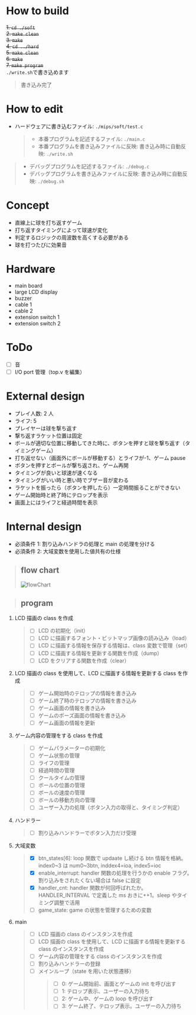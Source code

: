 # How to build

~~1. `cd ./soft`~~  
~~2. `make clean`~~  
~~3. `make`~~  
~~4. `cd ../hard`~~  
~~5. `make clean`~~  
~~6. `make`~~  
~~7. `make program`~~  
 `./write.sh`で書き込めます

> 書き込み完了

# How to edit

- ハードウェアに書き込むファイル: `./mips/soft/test.c`
  > - 本番プログラムを記述するファイル: `./main.c`
  > - 本番プログラムを書き込みファイルに反映: 書き込み時に自動反映: `./write.sh`

> - デバッグプログラムを記述するファイル: `./debug.c`
> - デバッグプログラムを書き込みファイルに反映: 書き込み時に自動反映: `./debug.sh`

# Concept

- 直線上に球を打ち返すゲーム
- 打ち返すタイミングによって球速が変化
- 判定するロジックの周波数を高くする必要がある
- 球を打つたびに効果音

# Hardware

- main board
- large LCD display
- buzzer
- cable 1
- cable 2
- extension switch 1
- extension switch 2

# ToDo

- [ ] 音
- [ ] I/O port 管理（top.v を編集）

# External design

- プレイ人数: 2 人
- ライフ: 5
- プレイヤーは球を撃ち返す
- 撃ち返すラケット位置は固定
- ボールが適切な位置に移動してきた時に、ボタンを押すと球を撃ち返す（タイミングゲーム）
- 打ち返せない（画面外にボールが移動する）とライフが-1、ゲーム pause
- ボタンを押すとボールが撃ち返され、ゲーム再開
- タイミングが良いと球速が速くなる
- タイミングがいい時と悪い時でブザー音が変わる
- ラケットを振ったら（ボタンを押したら）一定時間振ることができない
- ゲーム開始時と終了時にテロップを表示
- 画面上にはライフと経過時間を表示

# Internal design

- 必須条件 1: 割り込みハンドラの処理と main の処理を分ける
- 必須条件 2: 大域変数を使用した値共有の仕様

> ## flow chart
>
> ![flowChart](https://github.com/kento2247/mp_exp/assets/42343541/de40fb11-6ef6-4150-869f-655e7db88568)

> ## program

1. LCD 描画の class を作成
   > - [ ] LCD の初期化（init）
   > - [ ] LCD に描画するフォント・ビットマップ画像の読み込み（load）
   > - [ ] LCD に描画する情報を保存する情報は、class 変数で管理（set）
   > - [ ] LCD に描画する情報を更新する関数を作成（dump）
   > - [ ] LCD をクリアする関数を作成（clear）
2. LCD 描画の class を使用して、LCD に描画する情報を更新する class を作成
   > - [ ] ゲーム開始時のテロップの情報を書き込み
   > - [ ] ゲーム終了時のテロップの情報を書き込み
   > - [ ] ゲーム画面の情報を書き込み
   > - [ ] ゲームのポーズ画面の情報を書き込み
   > - [ ] ゲーム画面の情報を更新
3. ゲーム内容の管理をする class を作成
   > - [ ] ゲームパラメーターの初期化
   > - [ ] ゲーム状態の管理
   > - [ ] ライフの管理
   > - [ ] 経過時間の管理
   > - [ ] クールタイムの管理
   > - [ ] ボールの位置の管理
   > - [ ] ボールの速度の管理
   > - [ ] ボールの移動方向の管理
   > - [ ] ユーザー入力の処理（ボタン入力の取得と、タイミング判定）
4. ハンドラー
   > - [ ] 割り込みハンドラーでボタン入力だけ受理
5. 大域変数
   > - [x] btn_states[6]: loop 関数で updaate し続ける btn 情報を格納。index0~3 は num0~3btn, inddex4=ioa, index5=ioc
   > - [x] enable_interrupt: handler 関数の処理を行うかの enable フラグ。割り込みをされたくない場合は false に設定
   > - [x] handler_cnt: handler 関数が何回呼ばれたか。HANDLER_INTERVAL で定義した ms おきに++1。sleep やタイミング調整で活用
   > - [ ] game_state: game の状態を管理するための変数
6. main
   > - [ ] LCD 描画の class のインスタンスを作成
   > - [ ] LCD 描画の class を使用して、LCD に描画する情報を更新する class のインスタンスを作成
   > - [ ] ゲーム内容の管理をする class のインスタンスを作成
   > - [ ] 割り込みハンドラーの登録
   > - [ ] メインループ（state を用いた状態遷移）
   >   > - [ ] 0: ゲーム開始前、画面とゲームの init を呼び出す
   >   > - [ ] 1: テロップ表示、ユーザーの入力待ち
   >   > - [ ] 2: ゲーム中、ゲームの loop を呼び出す
   >   > - [ ] 3: ゲーム終了、テロップ表示。ユーザーの入力待ち
